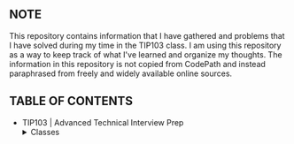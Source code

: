 ## NOTE
This repository contains information that I have gathered and problems that I have solved during my time in the TIP103 class. I am using this repository as a way to keep track of what I've learned and organize my thoughts. The information in this repository is not copied from CodePath and instead paraphrased from freely and widely available online sources. 

## TABLE OF CONTENTS
- TIP103 | Advanced Technical Interview Prep
  <details>
    <summary>Classes</summary>
    [Week 1 - Big O | Recursion with Memoization] (https://github.com/organizedanvrchy/CodePath/tree/main/TIP103/Week%201%20-%20Big%20O%20%7C%20Recursion%20with%20Memoization)<br>
    Week 2<br>
    Week 3<br>
    Week 4<br>
    Week 5<br>
    Week 6<br>
    Week 7<br>
    Week 8<br>
    Week 9<br>
    Week 10<br>
  </details>
